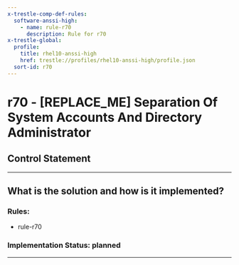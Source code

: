 ```yaml
---
x-trestle-comp-def-rules:
  software-anssi-high:
    - name: rule-r70
      description: Rule for r70
x-trestle-global:
  profile:
    title: rhel10-anssi-high
    href: trestle://profiles/rhel10-anssi-high/profile.json
  sort-id: r70
---
```


# r70 - \[REPLACE_ME\] Separation Of System Accounts And Directory Administrator

## Control Statement

______________________________________________________________________

## What is the solution and how is it implemented?

<!-- For implementation status enter one of: implemented, partial, planned, alternative, not-applicable -->

<!-- Note that the list of rules under ### Rules: is read-only and changes will not be captured after assembly to JSON -->

<!-- Add control implementation description here for control: r70 -->

### Rules:

  - rule-r70

### Implementation Status: planned

______________________________________________________________________
